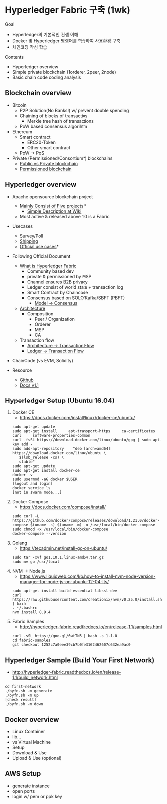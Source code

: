 
Hyperledger Fabric 구축 (1wk)
=============

Goal
 - Hyperledger의 기본적인 컨셉 이해
 - Docker 및 Hyperledger 명령어를 학습하여 사용환경 구축 
 - 체인코딩 작성 학습

Contents
- Hyperledger overview
- Simple private blockchain (1orderer, 2peer, 2node)
- Basic chain code coding analysis


Blockchain overview
-------------
- Bitcoin
    - P2P Solution(No Banks!) w/ prevent double spending
    - Chaining of blocks of transactios
        - Merkle tree hash of transactions
    - PoW based consensus algorihtm
- Ethereum
    - Smart contract
        - ERC20-Token
        - Other smart contract
    - PoW -> PoS
- Private (Permissioned/Consortium?) blockchains
    - [Public vs Private blockchain](https://www.ibm.com/blogs/blockchain/2017/05/the-difference-between-public-and-private-blockchain/)
    - [Permissioned blockchain](https://www.coindesk.com/information/what-is-the-difference-between-open-and-permissioned-blockchains/)

Hyperledger overview
-------------
 - Apache opensource blockchain project
    - [Mainly Consist of Five projects](https://www.sdxcentral.com/articles/news/whats-the-difference-between-the-5-hyperledger-blockchain-projects/2017/09/) * 
        - [Simple Description at Wiki](https://wiki.hyperledger.org/) 
    - Most active & released above 1.0 is a Fabric

- Usecases
    - Survey/Poll
    - [Shipping](https://www.joc.com/maritime-news/container-lines/maersk-line-limited/blockchain-technology-stage-more-questions-answers_20180323.html)
    - [Official use cases](https://wiki.hyperledger.org/groups/requirements/use-case-inventory)*

- Following Official Document
    - [What is Hyperledger Fabric](http://hyperledger-fabric.readthedocs.io/en/v1.1.0-alpha/blockchain.html#what-is-hyperledger-fabric)
        - Community based dev
        - private & permissioned by MSP
        - Channel ensures B2B privacy
        - Ledger consist of world state + transaction log
        - Smart Contract by Chaincode
        - Consensus based on SOLO/Kafka/SBFT (PBFT)
            - [Model -> Consensus](http://hyperledger-fabric.readthedocs.io/en/v1.1.0-alpha/fabric_model.html#consensus)
    - [Architecture](http://hyperledger-fabric.readthedocs.io/en/v1.1.0-alpha/arch-deep-dive.html)
        - Composition
            - Peer / Organization
            - Orderer
            - MSP
            - CA
    - Transaction flow
        - [Architecture -> Transaction Flow](http://hyperledger-fabric.readthedocs.io/en/v1.1.0-alpha/txflow.html)
        - [Ledger -> Transaction Flow](http://hyperledger-fabric.readthedocs.io/en/v1.1.0-alpha/ledger.html#transaction-flow)
        
- ChainCode (vs EVM, Solidity)

- Resource
    - [Github](https://github.com/hyperledger/fabric)
    - [Docs v1.1](http://hyperledger-fabric.readthedocs.io/en/v1.1.0-alpha/)


Hyperledger Setup (Ubuntu 16.04)
-------------
1. Docker CE
    - https://docs.docker.com/install/linux/docker-ce/ubuntu/
    ```console
    sudo apt-get update
    sudo apt-get install     apt-transport-https     ca-certificates     curl     software-properties-common
    curl -fsSL https://download.docker.com/linux/ubuntu/gpg | sudo apt-key add -
    sudo add-apt-repository    "deb [arch=amd64] https://download.docker.com/linux/ubuntu \
       $(lsb_release -cs) \
       stable"
    sudo apt-get update
    sudo apt-get install docker-ce
    docker -v
    sudo usermod -aG docker $USER
    [logout and login]
    docker service ls
    [not in swarm mode...]
    ```
2. Docker Compose
    - https://docs.docker.com/compose/install/
    ```console
    sudo curl -L https://github.com/docker/compose/releases/download/1.21.0/docker-compose-$(uname -s)-$(uname -m) -o /usr/local/bin/docker-compose
    sudo chmod +x /usr/local/bin/docker-compose
    docker-compose --version
    ```
3. Golang
    - https://tecadmin.net/install-go-on-ubuntu/
    ```console
    sudo tar -xvf go1.10.1.linux-amd64.tar.gz
    sudo mv go /usr/local
    ```
4. NVM -> Node.js
    - https://www.liquidweb.com/kb/how-to-install-nvm-node-version-manager-for-node-js-on-ubuntu-12-04-lts/
    ```console
    sudo apt-get install build-essential libssl-dev
    curl https://raw.githubusercontent.com/creationix/nvm/v0.25.0/install.sh | bash
    . ~/.bashrc
    nvm install 8.9.4
    ```
5. Fabric Samples
    - http://hyperledger-fabric.readthedocs.io/en/release-1.1/samples.html
    ```console
    curl -sSL https://goo.gl/6wtTN5 | bash -s 1.1.0
    cd fabric-samples
    git checkout 1252c7a0eee39cb7b0fe3162462607c632ea9ac0
    ```    

Hyperledger Sample (Build Your First Network)
-------------
- http://hyperledger-fabric.readthedocs.io/en/release-1.1/build_network.html
```console
cd first-network
./byfn.sh -m generate
./byfn.sh -m up
[check result]
./byfn.sh -m down
```

Docker overview
-------------

- Linux Container
- lib...
- vs Virtual Machine
- Setup
- Download & Use
- Upload & Use (optional)


AWS Setup
-------------
 - generate instance
 - open ports
 - login w/ pem or ppk key
